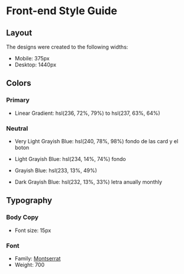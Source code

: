 # Front-end Style Guide

## Layout

The designs were created to the following widths:

- Mobile: 375px
- Desktop: 1440px

## Colors

### Primary

- Linear Gradient: hsl(236, 72%, 79%) to hsl(237, 63%, 64%)

### Neutral

- Very Light Grayish Blue: hsl(240, 78%, 98%) fondo de las card y el boton

- Light Grayish Blue: hsl(234, 14%, 74%) fondo

- Grayish Blue: hsl(233, 13%, 49%)
- Dark Grayish Blue: hsl(232, 13%, 33%)
letra anually monthly
## Typography

### Body Copy

- Font size: 15px

### Font

- Family: [Montserrat](https://fonts.google.com/specimen/Montserrat)
- Weight: 700

